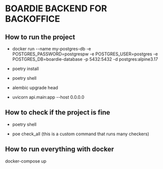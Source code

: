 # BOARDIE BACKEND FOR BACKOFFICE

## How to run the project

- docker run --name my-postgres-db -e POSTGRES_PASSWORD=postgrespw -e POSTGRES_USER=postgres -e POSTGRES_DB=boardie-database -p 5432:5432 -d postgres:alpine3.17

- poetry install

- poetry shell

- alembic upgrade head

- uvicorn api.main:app --host 0.0.0.0

## How to check if the project is fine

- poetry shell

- poe check_all  (this is a custom command that runs many checkers)

## How to run everything with docker  

docker-compose up
